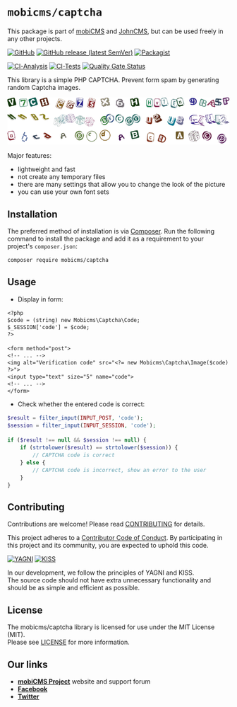 # `mobicms/captcha`

This package is part of [mobiCMS](https://github.com/mobicms/mobicms) and [JohnCMS](https://github.com/johncms/johncms),
but can be used freely in any other projects.

[![GitHub](https://img.shields.io/github/license/mobicms/captcha?color=green)](https://github.com/mobicms/captcha/blob/develop/LICENSE)
[![GitHub release (latest SemVer)](https://img.shields.io/github/v/release/mobicms/captcha)](https://github.com/mobicms/captcha/releases)
[![Packagist](https://img.shields.io/packagist/dt/mobicms/captcha)](https://packagist.org/packages/mobicms/captcha)

[![CI-Analysis](https://github.com/mobicms/captcha/workflows/Analysis/badge.svg)](https://github.com/mobicms/captcha/actions?query=workflow%3AAnalysis)
[![CI-Tests](https://github.com/mobicms/captcha/workflows/Tests/badge.svg)](https://github.com/mobicms/captcha/actions?query=workflow%3ATests)
[![Quality Gate Status](https://sonarcloud.io/api/project_badges/measure?project=mobicms_captcha&metric=alert_status)](https://sonarcloud.io/summary/new_code?id=mobicms_captcha)

This library is a simple PHP CAPTCHA. Prevent form spam by generating random Captcha images.

![Captchas examples](resources/example/captcha_example.png)

Major features:
- lightweight and fast
- not create any temporary files
- there are many settings that allow you to change the look of the picture
- you can use your own font sets

## Installation

The preferred method of installation is via [Composer](http://getcomposer.org). Run the following
command to install the package and add it as a requirement to your project's
`composer.json`:

```bash
composer require mobicms/captcha
```

## Usage

- Display in form:

```html+php
<?php
$code = (string) new Mobicms\Captcha\Code;
$_SESSION['code'] = $code;
?>

<form method="post">
<!-- ... -->
<img alt="Verification code" src="<?= new Mobicms\Captcha\Image($code) ?>">
<input type="text" size="5" name="code">
<!-- ... -->
</form>
```

- Check whether the entered code is correct:

```php
$result = filter_input(INPUT_POST, 'code');
$session = filter_input(INPUT_SESSION, 'code');

if ($result !== null && $session !== null) {
    if (strtolower($result) == strtolower($session)) {
        // CAPTCHA code is correct
    } else {
        // CAPTCHA code is incorrect, show an error to the user
    }
}
```


## Contributing

Contributions are welcome! Please read [CONTRIBUTING](https://github.com/mobicms/captcha/blob/develop/.github/CONTRIBUTING.md) for details.  

This project adheres to a [Contributor Code of Conduct](https://github.com/mobicms/captcha/blob/develop/.github/CODE_OF_CONDUCT.md).
By participating in this project and its community, you are expected to uphold this code.

[![YAGNI](https://img.shields.io/badge/principle-YAGNI-blueviolet.svg)](https://en.wikipedia.org/wiki/YAGNI)
[![KISS](https://img.shields.io/badge/principle-KISS-blueviolet.svg)](https://en.wikipedia.org/wiki/KISS_principle)

In our development, we follow the principles of YAGNI and KISS.  
The source code should not have extra unnecessary functionality and should be as simple and efficient as possible.

## License

The mobicms/captcha library is licensed for use under the MIT License (MIT).  
Please see [LICENSE](https://github.com/mobicms/captcha/blob/master/LICENSE) for more information.


## Our links
- [**mobiCMS Project**](https://mobicms.org) website and support forum
- [**Facebook**](https://www.facebook.com/mobicms)
- [**Twitter**](https://twitter.com/mobicms)
